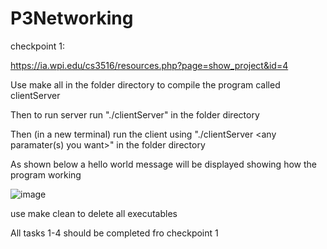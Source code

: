 # P3Networking

checkpoint 1:

https://ia.wpi.edu/cs3516/resources.php?page=show_project&id=4

Use make all in the folder directory to compile the program called clientServer

Then to run server run "./clientServer" in the folder directory

Then (in a new terminal) run the client using "./clientServer <any paramater(s) you want>" in the folder directory

As shown below a hello world message will be displayed showing how the program working

![image](https://user-images.githubusercontent.com/73619173/145137516-5bf95095-9822-4f70-9157-cb969990d9ac.png)

use make clean to delete all executables

All tasks 1-4 should be completed fro checkpoint 1
